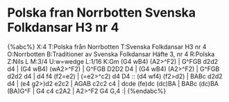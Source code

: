 # Polska fran Norrbotten Svenska Folkdansar H3 nr 4

{%abc%}
X:4
T:Polska från Norrbotten
T:Svenska Folkdansar H3 nr 4
O:Norrbotten
B:Traditioner av Svenska Folkdansar Häfte 3, nr 4
R:Polska
Z:Nils L
M:3/4
U:w=wedge
L:1/16
K:Gm
(G4 wB4) (A2>^F2) | G^FGB d2d2 d4 | (G4 wB4) (wA2>^F2) | G^FGB D2D2 D4 |
(G4 wB4) (A2>^F2) | G^FGB d2d2 d4 | d4 f4 (f2=e2) | (=e2>^c2) d4 D4 ::
(d4 wf4) (f2>d2) | BABc d2d2 d4 | (e4 g2>)d2 e2c2 | AGAB c2c2 c4 |
dcde (fe)dc (dc)BA | BABc (dc)BA (BA)G^F | G4 c4 c2A2 | A2>^F2 G4 G,4 :|
{%endabc%}
